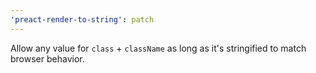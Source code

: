 ```yaml
---
'preact-render-to-string': patch
---
```


Allow any value for `class` + `className` as long as it's stringified to match browser behavior.
